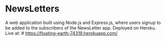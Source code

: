 # NewsLetters
A web application built using Node.js and Express.js, where users signup to be added to the subscribers of the NewsLetter app. Deployed on Heroku.
Live at: # https://floating-earth-74319.herokuapp.com/
